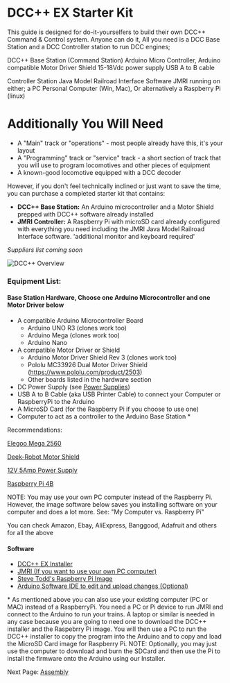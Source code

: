 # DCC++ EX Starter Kit

This guide is designed for do-it-yourselfers to build their own DCC++ Command & Control system. 
Anyone can do it, All you need is a DCC Base Station and a DCC Controller station to run DCC engines;

DCC++ Base Station (Command Station)
  Arduino Micro Controller, 
  Arduino compatible Motor Driver Shield 
  15-18Vdc power supply
  USB A to B cable
  
Controller Station
 Java Model Railroad Interface Software JMRI running on either;
  a PC Personal Computer (Win, Mac), 
  Or alternatively a Raspberry Pi (linux) 

# Additionally You Will Need
- A "Main" track or "operations" - most people already have this, it's your layout
- A "Programming" track or "service" track - a short section of track that you will use to program locomotives and other pieces of equipment
- A known-good locomotive equipped with a DCC decoder


However, if you don't feel technically inclined or just want to save the time, you can purchase a completed starter kit that contains:
 * __DCC++ Base Station:__ An Arduino microcontroller and a Motor Shield prepped with DCC++ software already installed
 * __JMRI Controller:__ A Raspberry Pi with microSD card already configured with everything you need including the JMRI Java Model Railroad Interface software. 
                         'additional monitor and keyboard required'

*Suppliers list coming soon*


![DCC++ Overview](../images/dccpp_starter.png)

### Equipment List:

#### Base Station Hardware, Choose one Arduino Microcontroller and one Motor Driver below

* A compatible Arduino Microcontroller Board
    * Arduino UNO R3 (clones work too)
    * Arduino Mega (clones work too)
    * Arduino Nano
* A compatible Motor Driver or Shield
    * Arduino Motor Driver Shield Rev 3 (clones work too)
    * Pololu MC33926 Dual Motor Driver Shield (https://www.pololu.com/product/2503)
    * Other boards listed in the hardware section
* DC Power Supply (see [Power Supplies](../hardware/power-supplies.md)) 
* USB A to B Cable (aka USB Printer Cable) to connect your Computer or RaspberryPi to the Arduino
* A MicroSD Card (for the Raspberry Pi if you choose to use one)
* Computer to act as a controller to the Arduino Base Station \*

Recommendations:

[Elegoo Mega 2560](https://www.amazon.com/ELEGOO-ATmega2560-ATMEGA16U2-Projects-Compliant/dp/B01H4ZLZLQ/ref=asc_df_B01H4ZLZLQ/?tag=hyprod-20&linkCode=df0&hvadid=309743296044&hvpos=&hvnetw=g&hvrand=2075336217815630856&hvpone=&hvptwo=&hvqmt=&hvdev=c&hvdvcmdl=&hvlocint=&hvlocphy=9009681&hvtargid=pla-490931309987&psc=1)

[Deek-Robot Motor Shield](https://www.aliexpress.com/item/32832049214.html?src=google&src=google&albch=shopping&acnt=494-037-6276&isdl=y&slnk=&plac=&mtctp=&albbt=Google_7_shopping&aff_platform=google&aff_short_key=UneMJZVf&&albagn=888888&albcp=1582410664&albag=59754279756&trgt=743612850874&crea=en32832049214&netw=u&device=c&albpg=743612850874&albpd=en32832049214&gclid=CjwKCAjwrcH3BRApEiwAxjdPTQJGRS7xnxV6FvOM14ZyRdKZHZiOUmS5oI74ytkxk5biSFBRGnazaxoCXaEQAvD_BwE&gclsrc=aw.ds)

[12V 5Amp Power Supply](https://www.amazon.com/LEDMO-Power-Supply-Transformers-Adapter/dp/B01461MOGQ/ref=redir_mobile_desktop?ie=UTF8&aaxitk=0jN3RieNiW-Jxn0JuJS6dQ&hsa_cr_id=2529139070101&ref_=sbx_be_s_sparkle_mcd_asin_0)

[Raspberry Pi 4B](https://www.google.com/search?q=raspberry+pi+4&rlz=1C1CHVZ_enUS586US586&sxsrf=ALeKk00RT_osXNqIbJ_Xut4J5jqmo4mWjw:1592847200887&source=lnms&tbm=shop&sa=X&ved=2ahUKEwjNidyc-pXqAhXPct8KHdPXA9kQ_AUoAXoECAwQAw&biw=1230&bih=617#spd=3143731532782929925)

NOTE: You may use your own PC computer instead of the Raspberry Pi. 
However, the image software below saves you installing software on your computer and does a lot more. See: "My Computer vs. Raspberry Pi"

You can check Amazon, Ebay, AliExpress, Banggood, Adafruit and others for all the above

#### Software

* [DCC++ EX Installer](https://github.com/DCC-EX/BaseStation-Installer/releases/tag/v2.0)
* [JMRI (If you want to use your own PC computer)](https://www.jmri.org/)
* [Steve Todd's Raspberry Pi Image](https://mstevetodd.com/rpi)
* [Arduino Software IDE to edit and upload changes (Optional)](https://www.arduino.cc/)

\* As mentioned above you can also use your existing computer (PC or MAC) instead of a RaspberryPi. You need a PC or Pi device to run JMRI and connect to the Arduino to run your trains. A laptop or similar is needed in any case because you are going to need one to download the DCC++ installer and the Raspebrry Pi image. You will then use a PC to run the DCC++ installer to copy the program into the Arduino and to copy and load the MicroSD Card image for Raspberry Pi.
NOTE: Optionally, you may just use the computer to download and burn the SDCard and then use the Pi to install the firmware onto the Arduino using our Installer.

Next Page: [Assembly](assembly.md)
